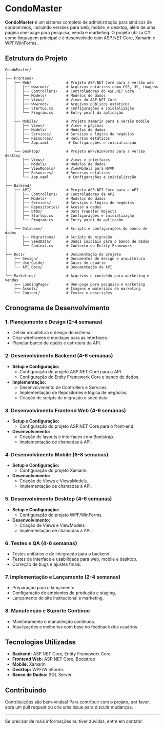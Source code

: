# CondoMaster

**CondoMaster** é um sistema completo de administração para síndicos de condomínios, incluindo versões para web, mobile, e desktop, além de uma página one-page para pesquisa, venda e marketing. O projeto utiliza C# como linguagem principal e é desenvolvido com ASP.NET Core, Xamarin e WPF/WinForms.

## Estrutura do Projeto

```
CondoMaster/
│
├── Frontend/
│   ├── Web/                # Projeto ASP.NET Core para a versão web
│   │   ├── wwwroot/        # Arquivos estáticos como CSS, JS, imagens
│   │   ├── Controllers/    # Controladores do ASP.NET Core
│   │   ├── Models/         # Modelos de dados
│   │   ├── Views/          # Views do ASP.NET Core
│   │   ├── wwwroot/        # Arquivos públicos estáticos
│   │   ├── Startup.cs      # Configurações e inicialização
│   │   └── Program.cs      # Entry point da aplicação
│   │
│   ├── Mobile/             # Projeto Xamarin para a versão mobile
│   │   ├── Views/          # Views e páginas
│   │   ├── Models/         # Modelos de dados
│   │   ├── Services/       # Serviços e lógica de negócios
│   │   ├── Resources/      # Recursos estáticos
│   │   └── App.xaml         # Configurações e inicialização
│   │
│   └── Desktop/            # Projeto WPF/WinForms para a versão desktop
│       ├── Views/          # Views e interfaces
│       ├── Models/         # Modelos de dados
│       ├── ViewModels/     # ViewModels para MVVM
│       ├── Resources/      # Recursos estáticos
│       └── App.xaml         # Configurações e inicialização
│
├── Backend/
│   ├── API/                # Projeto ASP.NET Core para a API
│   │   ├── Controllers/    # Controladores da API
│   │   ├── Models/         # Modelos de dados
│   │   ├── Services/       # Serviços e lógica de negócios
│   │   ├── Repositories/   # Acesso a dados
│   │   ├── DTOs/           # Data Transfer Objects
│   │   ├── Startup.cs      # Configurações e inicialização
│   │   └── Program.cs      # Entry point da aplicação
│   │
│   └── Database/           # Scripts e configurações do banco de dados
│       ├── Migrations/     # Scripts de migração
│       ├── SeedData/       # Dados iniciais para o banco de dados
│       └── Context.cs      # Contexto do Entity Framework
│
├── Docs/                   # Documentação do projeto
│   ├── Design/             # Documentos de design e arquitetura
│   ├── UserGuide/          # Guias de usuário
│   └── API_Docs/           # Documentação da API
│
└── Marketing/              # Arquivos e conteúdo para marketing e vendas
    ├── LandingPage/        # One-page para pesquisa e marketing
    ├── Assets/             # Imagens e materiais de marketing
    └── Content/            # Textos e descrições
```


## Cronograma de Desenvolvimento

### 1. Planejamento e Design (2-4 semanas)
- Definir arquitetura e design do sistema.
- Criar wireframes e mockups para as interfaces.
- Planejar banco de dados e estrutura da API.

### 2. Desenvolvimento Backend (4-6 semanas)
- **Setup e Configuração:**
  - Configuração do projeto ASP.NET Core para a API.
  - Configuração do Entity Framework Core e banco de dados.
- **Implementação:**
  - Desenvolvimento de Controllers e Services.
  - Implementação de Repositories e lógica de negócios.
  - Criação de scripts de migração e seed data.

### 3. Desenvolvimento Frontend Web (4-6 semanas)
- **Setup e Configuração:**
  - Configuração do projeto ASP.NET Core para o front-end.
- **Desenvolvimento:**
  - Criação de layouts e interfaces com Bootstrap.
  - Implementação de chamadas à API.

### 4. Desenvolvimento Mobile (6-8 semanas)
- **Setup e Configuração:**
  - Configuração do projeto Xamarin.
- **Desenvolvimento:**
  - Criação de Views e ViewsModels.
  - Implementação de chamadas à API.

### 5. Desenvolvimento Desktop (4-6 semanas)
- **Setup e Configuração:**
  - Configuração do projeto WPF/WinForms.
- **Desenvolvimento:**
  - Criação de Views e ViewModels.
  - Implementação de chamadas à API.

### 6. Testes e QA (4-6 semanas)
- Testes unitários e de integração para o backend.
- Testes de interface e usabilidade para web, mobile e desktop.
- Correção de bugs e ajustes finais.

### 7. Implementação e Lançamento (2-4 semanas)
- Preparação para o lançamento.
- Configuração de ambientes de produção e staging.
- Lançamento do site institucional e marketing.

### 8. Manutenção e Suporte Contínuo
- Monitoramento e manutenção contínuos.
- Atualizações e melhorias com base no feedback dos usuários.

## Tecnologias Utilizadas

- **Backend:** ASP.NET Core, Entity Framework Core
- **Frontend Web:** ASP.NET Core, Bootstrap
- **Mobile:** Xamarin
- **Desktop:** WPF/WinForms
- **Banco de Dados:** SQL Server

## Contribuindo

Contribuições são bem-vindas! Para contribuir com o projeto, por favor, abra um pull request ou crie uma issue para discutir mudanças.

---

Se precisar de mais informações ou tiver dúvidas, entre em contato!
